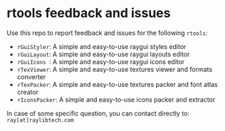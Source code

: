 # rtools feedback and issues

Use this repo to report feedback and issues for the following `rtools`:

 - `rGuiStyler`: A simple and easy-to-use raygui styles editor
 - `rGuiLayout`: A simple and easy-to-use raygui layouts editor
 - `rGuiIcons `: A simple and easy-to-use raygui icons editor
 - `rTexViewer`: A simple and easy-to-use textures viewer and formats converter
 - `rTexPacker`: A simple and easy-to-use textures packer and font atlas creator
 - `rIconsPacker`: A simple and easy-to-use icons packer and extractor
 
 In case of some specific question, you can contact directly to: `ray[at]raylibtech.com`
